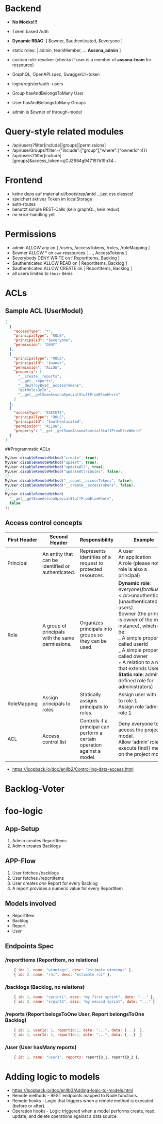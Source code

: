 # Backend

- **No Mocks!!!**
- Token based Auth
- **Dynamic RBAC**: [ $owner, $authenticated, $everyone ]
- static roles: [ admin, teamMember, ... **Assona_admin** ]
- custom role-resolver (checks if user is a member of **assona-team** for ressource)
- GraphQL, OpenAPI.spec, SwaggerUI+token
- login/register/auth -users

- Group hasAndBelongsToMany User
- User hasAndBelongsToMany Groups
- admin is \$owner of through-model

# Query-style related modules

- /api/users?filter[include][groups][permissions]
- /api/userGroups?filter={"include":["group"],"where":{"ownerId":4}}
- /api/users?filter[include][groups]&access_token=sjCJZ984g947197b19n34...

# Frontend

- keine deps auf material-ui/bootstrap/antd ...just css classes!
- speichert aktives Token im localStorage
- auth-routes
- benutzt simple REST-Calls (kein graphQL, kein redux)
- no error-handling yet

# Permissions

- admin ALLOW any on [ /users, /accessTokens, /roles, /roleMapping ]
- \$owner ALLOW \* on `own`-ressources [ ..., AccessTokens ]
- \$everybody DENY WRITE on [ ReportItems, Backlog ]
- \$authenticated ALLOW READ on [ ReportItems, Backlog ]
- \$authenticated ALLOW CREATE on [ ReportItems, Backlog ]
- all users limited to `their` items

# ACLs

## Sample ACL (UserModel)

```json
[
  {
    "accessType": "*",
    "principalType": "ROLE",
    "principalId": "$everyone",
    "permission": "DENY"
  },
  {
    "principalType": "ROLE",
    "principalId": "$owner",
    "permission": "ALLOW",
    "property": [
      "__create__reports",
      "__get__reports",
      "__destroyById__accessTokens",
      "getRolesById",
      "__get__getSomeAssonaSpecialStuffFromElseWhere"
    ]
  },
  {
    "accessType": "EXECUTE",
    "principalType": "ROLE",
    "principalId": "$authenticated",
    "permission": "ALLOW",
    "property": "__get__getSomeAssonaSpecialStuffFromElseWhere"
  }
]
```

##Programmatic ACLs

```js
MyUser.disableRemoteMethod("create", true);
MyUser.disableRemoteMethod("upsert", true);
MyUser.disableRemoteMethod("updateAll", true);
MyUser.disableRemoteMethod("updateAttributes", false);
//...
MyUser.disableRemoteMethod("__count__accessTokens", false);
MyUser.disableRemoteMethod("__create__accessTokens", false);
//...
MyUser.disableRemoteMethod(
  "__get__getSomeAssonaSpecialStuffFromElseWhere",
  false
);
```

## Access control concepts

| First Header | Second Header                                      | Responsibility                                                           | Example                                                                                                                                                                                                                                                                                                                                                    |
| ------------ | -------------------------------------------------- | ------------------------------------------------------------------------ | ---------------------------------------------------------------------------------------------------------------------------------------------------------------------------------------------------------------------------------------------------------------------------------------------------------------------------------------------------------- |
| Principal    | An entity that can be identified or authenticated. | Represents identities of a request to protected resources.               | A user <br> An application <br> A role (please note a role is also a principal)                                                                                                                                                                                                                                                                            |
| Role         | A group of principals with the same permissions.   | Organizes principals into groups so they can be used.                    | **Dynamic role**: <br>$everyone (for all users)<br>$unauthenticated (unauthenticated users)<br>\$owner (the principal is owner of the model instance), which can be: <br>_ A simple property called userId<br>_ A simple property called owner<br>◦ A relation to a model that extends User.<br>**Static role**: admin (a defined role for administrators) |
| RoleMapping  | Assign principals to roles                         | Statically assigns principals to roles.                                  | Assign user with id 1 to role 1 <br>Assign role ‘admin’ to role 1                                                                                                                                                                                                                                                                                          |
| ACL          | Access control list                                | Controls if a principal can perform a certain operation against a model. | Deny everyone to access the project model. <br>Allow ‘admin’ role to execute find() method on the project model.                                                                                                                                                                                                                                           |

- https://loopback.io/doc/en/lb2/Controlling-data-access.html

# Backlog-Voter

# foo-logic

## App-Setup

1. Admin creates ReportItems
2. Admin creates Backlogs

## APP-Flow

1. User fetches /backlogs
2. User fetches /reportItems
3. User creates _one_ Report for every Backlog
4. A report provides a numeric value for every ReportItem

## Models involved

- ReportItem
- Backlog
- Report
- User

## Endpoints Spec

### /reportItems (ReportItem, no relations)

```js
    { id: 1, name: "winnings", desc: "estimate winnings" },
    { id: 2, name: "roi", desc: "estimate roi" },
```

### /backlogs (Backlog, no relations)

```js
    { id: 1, name: "sprint1", desc: "my first sprint", date: "..." },
    { id: 2, name: "srpint2", desc: "my second sprint", date: "..." },
```

### /reports (Report belogsToOne User, Report belongsToOne Backlog)

```js
    { id: 1, userId: 1, reportId:1, date: "...", data: {...}  },
    { id: 1, userId: 1, reportId:1, date: "...", data: {...}  }
```

### /user (User hasMany reports)

```js
    { id: 1, name: "user1", reports: reportID_1, reportID_2 },
```

# Adding logic to models

- https://loopback.io/doc/en/lb3/Adding-logic-to-models.html
- Remote methods - REST endpoints mapped to Node functions.
- Remote hooks - Logic that triggers when a remote method is executed (before or after).
- Operation hooks - Logic triggered when a model performs create, read, update, and delete operations against a data source.
